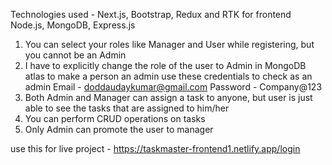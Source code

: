 Technologies used - Next.js, Bootstrap, Redux and RTK for frontend
                    Node.js, MongoDB, Express.js


1) You can select your roles like Manager and User while registering, but you cannot be an Admin
2) I have to explicitly change the role of the user to Admin in MongoDB atlas to make a person an admin
 use these credentials to check as an admin
    Email - doddaudaykumar@gmail.com
    Password - Company@123
3) Both Admin and Manager can assign a task to anyone, but user is just able to see the tasks that are assigned to him/her
4) You can perform CRUD operations on tasks
5) Only Admin can promote the user to manager

use this for live project - https://taskmaster-frontend1.netlify.app/login
